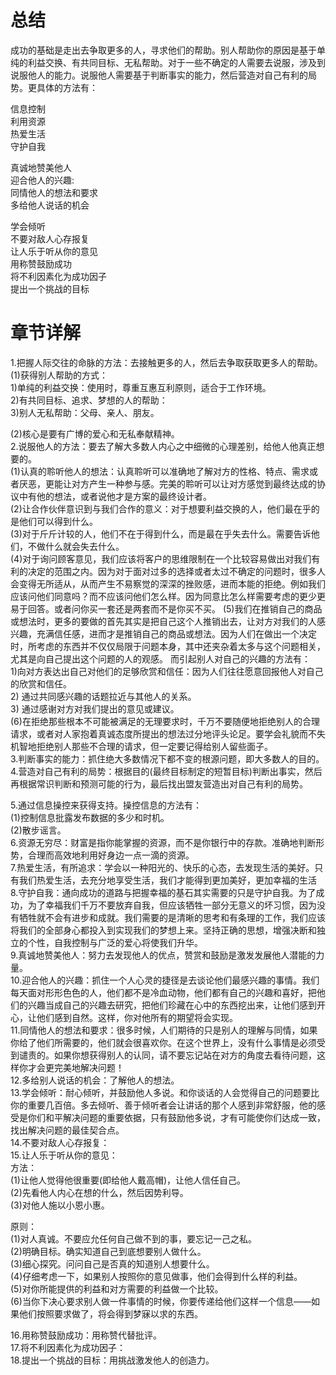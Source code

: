 # 总结
  成功的基础是走出去争取更多的人，寻求他们的帮助。别人帮助你的原因是基于单纯的利益交换、有共同目标、无私帮助。对于一些不确定的人需要去说服，涉及到说服他人的能力。说服他人需要基于判断事实的能力，然后营造对自己有利的局势。更具体的方法有：

  信息控制   
  利用资源    
  热爱生活   
  守护自我   

  真诚地赞美他人    
  迎合他人的兴趣:   
  同情他人的想法和要求   
  多给他人说话的机会   

  学会倾听    
  不要对敌人心存报复      
  让人乐于听从你的意见        
  用称赞鼓励成功      
  将不利因素化为成功因子       
  提出一个挑战的目标     

# 章节详解
1.把握人际交往的命脉的方法：去接触更多的人，然后去争取获取更多人的帮助。        
  (1)获得别人帮助的方式：            
    1)单纯的利益交换：使用时，尊重互惠互利原则，适合于工作环境。          
    2)有共同目标、追求、梦想的人的帮助：         
    3)别人无私帮助：父母、亲人、朋友。             

  (2)核心是要有广博的爱心和无私奉献精神。                
2.说服他人的方法：要去了解大多数人内心之中细微的心理差别，给他人他真正想要的。            
  (1)认真的聆听他人的想法：认真聆听可以准确地了解对方的性格、特点、需求或者厌恶，更能让对方产生一种参与感。完美的聆听可以让对方感觉到最终达成的协议中有他的想法，或者说他才是方案的最终设计者。        
  (2)让合作伙伴意识到与我们合作的意义：对于想要利益交换的人，他们最在乎的是他们可以得到什么。         
  (3)对于斤斤计较的人，他们不在于得到什么，而是最在乎失去什么。需要告诉他们，不做什么就会失去什么。          
  (4)对于询问顾客意见，我们应该将客户的思维限制在一个比较容易做出对我们有利的决定的范围之内。因为对于面对过多的选择或者太过不确定的问题时，很多人会变得无所适从，从而产生不易察觉的深深的挫败感，进而本能的拒绝。例如我们应该问他们同意吗？而不应该问他们怎么样。因为同意比怎么样需要考虑的更少更易于回答。或者问你买一套还是两套而不是你买不买。
  (5)我们在推销自己的商品或想法时，更多的要做的首先其实是把自己这个人推销出去，让对方对我们的人感兴趣，充满信任感，进而才是推销自己的商品或想法。因为人们在做出一个决定时，所考虑的东西并不仅仅局限于问题本身，其中还夹杂着太多与这个问题相关，尤其是向自己提出这个问题的人的观感。
  而引起别人对自己的兴趣的方法有：        
    1)向对方表达出自己对他们的足够欣赏和信任：因为人们往往愿意回报他人对自己的欣赏和信任。       
    2) 通过共同感兴趣的话题拉近与其他人的关系。         
    3) 通过感谢对方对我们提出的意见或建议。        
  (6)在拒绝那些根本不可能被满足的无理要求时，千万不要随便地拒绝别人的合理请求，或者对人家抱着真诚态度所提出的想法过分地评头论足。要学会礼貌而不失机智地拒绝别人那些不合理的请求，但一定要记得给别人留些面子。        
3.判断事实的能力：抓住绝大多数情况下都不变的根源问题，即大多数人的目的。       
4.营造对自己有利的局势：根据目的(最终目标制定的短暂目标)判断出事实，然后再根据常识判断和预测可能的行为，最后找出盟友营造出对自己有利的局势。 

5.通过信息操控来获得支持。操控信息的方法有：       
  (1)控制信息批露发布数据的多少和时机。      
  (2)散步谣言。      
6.资源无穷尽：财富是指你能掌握的资源，而不是你银行中的存款。准确地判断形势，合理而高效地利用好身边一点一滴的资源。       
7.热爱生活，有所追求：学会以一种阳光的、快乐的心态，去发现生活的美好。只有我们热爱生活，去充分地享受生活，我们才能得到更加美好，更加幸福的生活       
8.守护自我：通向成功的道路与把握幸福的基石其实需要的只是守护自我。为了成功，为了幸福我们千万不要放弃自我，但应该牺牲一部分无意义的坏习惯，因为没有牺牲就不会有进步和成就。我们需要的是清晰的思考和有条理的工作，我们应该将我们的全部身心都投入到实现我们的梦想上来。坚持正确的思想，增强决断和独立的个性，自我控制与广泛的爱心将使我们升华。     
9.真诚地赞美他人：努力去发现他人的优点，赞赏和鼓励是激发发展他人潜能的力量。       
10.迎合他人的兴趣：抓住一个人心灵的捷径是去谈论他们最感兴趣的事情。我们每天面对形形色色的人，他们都不是冷血动物，他们都有自己的兴趣和喜好，把他们的兴趣当成自己的兴趣去研究，把他们珍藏在心中的东西挖出来，让他们感到开心，让他们感到自然。这样，你对他所有的期望将会实现。     
11.同情他人的想法和要求：很多时候，人们期待的只是别人的理解与同情，如果你给了他们所需要的，他们就会很喜欢你。在这个世界上，没有什么事情是必须受到谴责的。如果你想获得别人的认同，请不要忘记站在对方的角度去看待问题，这样你才会更完美地解决问题！   
12.多给别人说话的机会：了解他人的想法。      
13.学会倾听：耐心倾听，并鼓励他人多说。和你谈话的人会觉得自己的问题要比你的重要几百倍。多去倾听、善于倾听者会让讲话的那个人感到非常舒服，他的感受是你们和平解决问题的重要依据，只有鼓励他多说，才有可能使你们达成一致，找出解决问题的最佳契合点。   
14.不要对敌人心存报复：        
15.让人乐于听从你的意见：          
  方法：           
    (1)让他人觉得他很重要(即给他人戴高帽)，让他人信任自己。          
    (2)先看他人内心在想的什么，然后因势利导。             
    (3)对他人施以小恩小惠。             

  原则：          
    (1)对人真诚。不要应允任何自己做不到的事，要忘记一己之私。          
    (2)明确目标。确实知道自己到底想要别人做什么。        
    (3)细心探究。问问自己是否真的知道别人想要什么。          
    (4)仔细考虑一下，如果别人按照你的意见做事，他们会得到什么样的利益。          
    (5)对你所能提供的利益和对方需要的利益做一个比较。         
    (6)当你下决心要求别人做一件事情的时候，你要传递给他们这样一个信息——如果他们按照要求做了，将会得到梦寐以求的东西。 
         
16.用称赞鼓励成功：用称赞代替批评。         
17.将不利因素化为成功因子：          
18.提出一个挑战的目标：用挑战激发他人的创造力。       